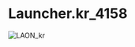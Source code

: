 # Launcher.kr_4158
![LAON_kr](https://github.com/MyPuppy/Launcher.kr_4158/assets/83522007/9c71e197-52bb-45e1-b4c5-b1b6a6b30cc3)
